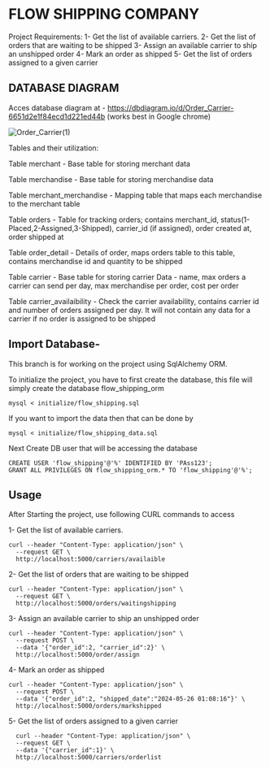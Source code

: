 
# FLOW SHIPPING COMPANY

Project Requirements:
1- Get the list of available carriers.
2- Get the list of orders that are waiting to be shipped
3- Assign an available carrier to ship an unshipped order
4- Mark an order as shipped
5- Get the list of orders assigned to a given carrier

## DATABASE DIAGRAM
Acces database diagram at - https://dbdiagram.io/d/Order_Carrier-6651d2e1f84ecd1d221ed44b (works best in Google chrome)

![Order_Carrier(1)](https://github.com/smit-arora/astro/assets/170908724/9c5ce7a6-626c-49fa-9651-d4f9d4b3c2ec)

Tables and their utilization:

Table merchant - Base table for storing merchant data

Table merchandise - Base table for storing merchandise data

Table merchant_merchandise - Mapping table that maps each merchandise to the merchant table

Table orders - Table for tracking orders; contains merchant_id, status(1-Placed,2-Assigned,3-Shipped), carrier_id (if assigned), order created at, order shipped at

Table order_detail - Details of order, maps orders table to this table, contains merchandise id and quantity to be shipped

Table carrier - Base table for storing carrier Data - name, max orders a carrier can send per day, max merchandise per order, cost per order

Table carrier_availaibility - Check the carrier availability, contains carrier id and number of orders assigned per day. It will not contain any data for a carrier if no order is assigned to be shipped 



## Import Database- 
This branch is for working on the project using SqlAlchemy ORM.

To initialize the project, you have to first create the database, this file will simply create the database flow_shipping_orm

```mysql < initialize/flow_shipping.sql```

If you want to import the data then that can be done by 

```mysql < initialize/flow_shipping_data.sql```

Next Create DB user that will be accessing the database

```
CREATE USER 'flow_shipping'@'%' IDENTIFIED BY 'PAss123';
GRANT ALL PRIVILEGES ON flow_shipping_orm.* TO 'flow_shipping'@'%';
```



## Usage
After Starting the project, use following CURL commands to access


1- Get the list of available carriers.

```
curl --header "Content-Type: application/json" \
  --request GET \
  http://localhost:5000/carriers/availaible
```

2- Get the list of orders that are waiting to be shipped

```
curl --header "Content-Type: application/json" \
  --request GET \
  http://localhost:5000/orders/waitingshipping
```

3- Assign an available carrier to ship an unshipped order
```
curl --header "Content-Type: application/json" \
  --request POST \
  --data '{"order_id":2, "carrier_id":2}' \
  http://localhost:5000/order/assign
```

4- Mark an order as shipped
```
curl --header "Content-Type: application/json" \
  --request POST \
  --data '{"order_id":2, "shipped_date":"2024-05-26 01:08:16"}' \
  http://localhost:5000/orders/markshipped
```

5- Get the list of orders assigned to a given carrier
```
  curl --header "Content-Type: application/json" \
  --request GET \
  --data '{"carrier_id":1}' \
  http://localhost:5000/carriers/orderlist
```
